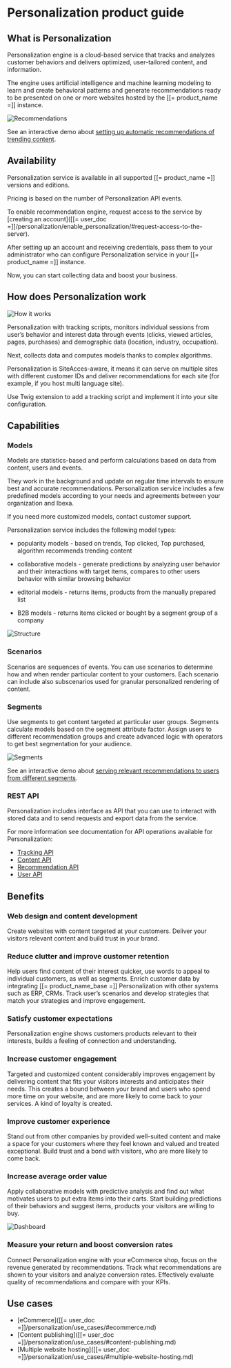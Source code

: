 # Personalization product guide

## What is Personalization

Personalization engine is a cloud-based service that tracks and analyzes customer behaviors and delivers optimized, user-tailored content, and information.

The engine uses artificial intelligence and machine learning modeling to learn and create behavioral patterns and generate recommendations ready to be presented on one or more websites hosted by the [[= product_name =]] instance.

![Recommendations](recommendations.png "Recommendations")

See an interactive demo about [setting up automatic recommendations of trending content](https://www.ibexa.co/resources/interactive-demos/recommend-content).

## Availability

Personalization service is available in all supported [[= product_name =]] versions and editions.

Pricing is based on the number of Personalization API events.

To enable recommendation engine, request access to the service by [creating an account]([[= user_doc =]]/personalization/enable_personalization/#request-access-to-the-server).

After setting up an account and receiving credentials, pass them to your administrator who can configure Personalization service in your [[= product_name =]] instance.

Now, you can start collecting data and boost your business.

## How does Personalization work


![How it works](how_perso_works.png "How personalization works")


Personalization with tracking scripts, monitors  individual sessions from user’s behavior and interest data through events (clicks, viewed articles, pages, purchases) and demographic data (location, industry, occupation).

Next, collects data and computes models thanks to complex algorithms. 

Personalization is SiteAcces-aware, it means it can serve on multiple sites with different customer IDs and deliver recommendations for each site (for example, if you host multi language site).

Use Twig extension to add a tracking script and implement it into your site configuration.

## Capabilities

### Models

Models are statistics-based and perform calculations based on data from content, users and events.

They work in the background and update on regular time intervals to ensure best and accurate recommendations. Personalization service includes a few predefined models according to your needs and agreements between your organization and Ibexa.

If you need more customized models, contact customer support.

Personalization service includes the following model types:

- popularity models - based on trends, Top clicked, Top purchased, algorithm recommends trending content 

- collaborative models - generate predictions by analyzing user behavior and their interactions with target items, compares to other users behavior with similar browsing behavior

- editorial models - returns items, products from the manually prepared list

- B2B models - returns items clicked or bought by a segment group of a company

![Structure](categories.png "Model structure")


### Scenarios

Scenarios are sequences of events. You can use scenarios to determine how and when render particular content to your customers. Each scenario can include also subscenarios used for granular personalized rendering of content.

### Segments

Use segments to get content targeted at particular user groups. Segments calculate models based on the segment attribute factor. Assign users to different recommendation groups and create advanced logic with operators to get best segmentation for your audience.

![Segments](perso_segment_group_or.png "User segments")

See an interactive demo about [serving relevant recommendations to users from different segments](https://www.ibexa.co/resources/interactive-demos/personalization-segments).

### REST API

Personalization includes interface as API that you can use to interact with stored data and to send requests and export data from the service.

For more information see documentation for API operations available for Personalization:

- [Tracking API](api_reference/tracking_api.md/)
- [Content API](api_reference/content_api.md/)
- [Recommendation API](api_reference/recommendation_api.md/)
- [User API](api_reference/user_api.md/)

## Benefits

### Web design and content development

Create websites with content targeted at your customers. Deliver your visitors relevant content and build trust in your brand.

### Reduce clutter and improve customer retention

Help users find content of their interest quicker,
use words to appeal to individual customers, as well as segments.
Enrich customer data by integrating [[= product_name_base =]] Personalization with other systems such as ERP, CRMs.
Track user’s scenarios and develop strategies that match your strategies and improve engagement.
### Satisfy customer expectations

Personalization engine shows customers products relevant to their interests, builds a feeling of connection and understanding.

### Increase customer engagement

Targeted and customized content considerably improves engagement by delivering content that fits your visitors interests and anticipates their needs. This creates a bound between your brand and users who spend more time on your website, and are more likely to come back to your services. A kind of loyalty is created.

### Improve customer experience

Stand out from other companies by provided well-suited content and make a space for your customers where they feel known and valued and treated exceptional. Build trust and a bond with visitors, who are more likely to come back.

### Increase average order value 

Apply collaborative models with predictive analysis and find out what motivates users to put extra items into their carts. Start building predictions of their behaviors and suggest items, products your visitors are willing to buy.

![Dashboard](perso_dashboard_revenue.png "Personalization daschboard")

### Measure your return and boost conversion rates 

Connect Personalization engine with your eCommerce shop, focus on the revenue generated by recommendations. Track what recommendations are shown to your visitors and analyze conversion rates. Effectively evaluate quality of recommendations and compare with your KPIs.

## Use cases

- [eCommerce]([[= user_doc =]]/personalization/use_cases/#ecommerce.md)
- [Content publishing]([[= user_doc =]]/personalization/use_cases/#content-publishing.md)
- [Multiple website hosting]([[= user_doc =]]/personalization/use_cases/#multiple-website-hosting.md)
